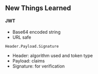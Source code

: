 ## New Things Learned

#### JWT

- Base64 encoded string
- URL safe
```
Header.Payload.Signature
```
- Header: algorithm used and token type
- Payload: claims
- Signature: for verification